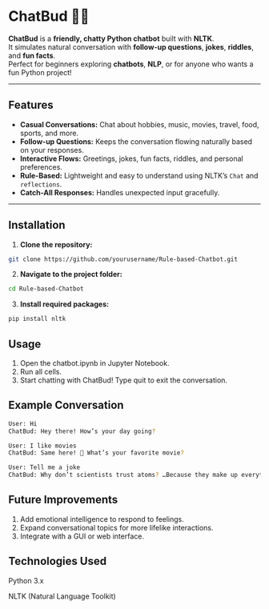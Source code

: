 # ChatBud 🤖💬

**ChatBud** is a **friendly, chatty Python chatbot** built with **NLTK**.  
It simulates natural conversation with **follow-up questions**, **jokes**, **riddles**, and **fun facts**.  
Perfect for beginners exploring **chatbots**, **NLP**, or for anyone who wants a fun Python project!  

---

## Features

- **Casual Conversations:** Chat about hobbies, music, movies, travel, food, sports, and more.  
- **Follow-up Questions:** Keeps the conversation flowing naturally based on your responses.  
- **Interactive Flows:** Greetings, jokes, fun facts, riddles, and personal preferences.  
- **Rule-Based:** Lightweight and easy to understand using NLTK’s `Chat` and `reflections`.  
- **Catch-All Responses:** Handles unexpected input gracefully.  

---

## Installation

1. **Clone the repository:**
```bash
git clone https://github.com/yourusername/Rule-based-Chatbot.git
```
2. **Navigate to the project folder:**
```bash
cd Rule-based-Chatbot
```

3. **Install required packages:**
```bash
pip install nltk
```
## Usage

1. Open the chatbot.ipynb in Jupyter Notebook.
2. Run all cells.
3. Start chatting with ChatBud! Type quit to exit the conversation.

## Example Conversation

```bash
User: Hi
ChatBud: Hey there! How’s your day going?

User: I like movies
ChatBud: Same here! 🍿 What’s your favorite movie?

User: Tell me a joke
ChatBud: Why don’t scientists trust atoms? …Because they make up everything 😂 Want another one?
```
## Future Improvements
1. Add emotional intelligence to respond to feelings.
2. Expand conversational topics for more lifelike interactions.
3. Integrate with a GUI or web interface.

## Technologies Used
Python 3.x

NLTK (Natural Language Toolkit)
